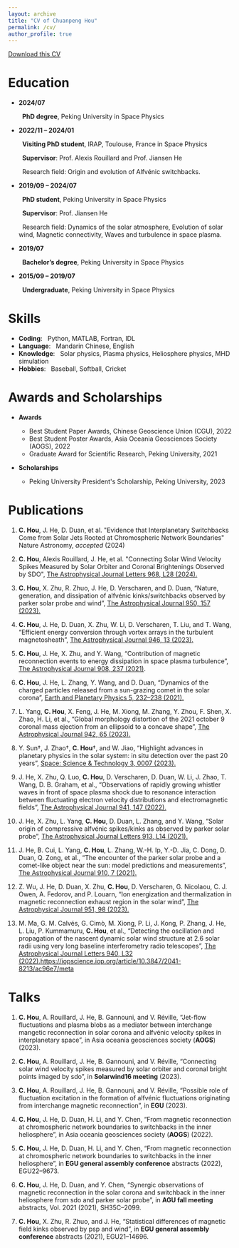 ```yaml
---
layout: archive
title: "CV of Chuanpeng Hou"
permalink: /cv/
author_profile: true
---
```


<a href="Chuanpeng_CV.pdf">Download this CV</a>

Education
======
* **2024/07**

  &nbsp; __PhD degree__, Peking University in Space Physics

* **2022/11 – 2024/01**

  &nbsp; __Visiting PhD student__, IRAP, Toulouse, France in Space Physics
  
  &nbsp; __Supervisor__: Prof. Alexis Rouillard and Prof. Jiansen He
  
  &nbsp; Research field: Origin and evolution of Alfvénic switchbacks.

  
* **2019/09 – 2024/07**

  &nbsp; __PhD student__, Peking University in Space Physics
  
  &nbsp; __Supervisor__: Prof. Jiansen He
  
  &nbsp; Research field: Dynamics of the solar atmosphere, Evolution of solar wind, Magnetic connectivity, Waves and turbulence in space plasma.

* **2019/07**

  &nbsp; __Bachelor’s degree__, Peking University in Space Physics


* **2015/09 – 2019/07**

  &nbsp; __Undergraduate__, Peking University in Space Physics
  
Skills
======
* __Coding__: &nbsp; Python, MATLAB, Fortran, IDL
* __Language__: &nbsp;  Mandarin Chinese, English
* __Knowledge__: &nbsp;  Solar physics, Plasma physics, Heliosphere physics, MHD simulation
* __Hobbies__: &nbsp;  Baseball, Softball, Cricket

Awards and Scholarships
======
* __Awards__
  * Best Student Paper Awards, Chinese Geoscience Union (CGU), 2022
  * Best Student Poster Awards, Asia Oceania Geosciences Society (AOGS), 2022
  * Graduate Award for Scientific Research, Peking University, 2021

* __Scholarships__
  * Peking University President's Scholarship, Peking University, 2023

Publications
======
1. __C. Hou__, J. He, D. Duan, et al. "Evidence that Interplanetary Switchbacks Come from Solar Jets Rooted at Chromospheric Network Boundaries" Nature Astronomy, _accepted_ (2024)

2. __C. Hou__, Alexis Rouillard, J. He, et al. "Connecting Solar Wind Velocity Spikes Measured by Solar Orbiter and Coronal Brightenings Observed by SDO", [The Astrophysical Journal
Letters 968, L28 (2024).](https://iopscience.iop.org/article/10.3847/2041-8213/ad4eda)

3. __C. Hou__, X. Zhu, R. Zhuo, J. He, D. Verscharen, and D. Duan, “Nature, generation, and dissipation of alfvénic kinks/switchbacks observed by parker solar probe and wind”, [The Astrophysical Journal 950, 157 (2023).](https://iopscience.iop.org/article/10.3847/1538-4357/accf94/meta)

4. __C. Hou__, J. He, D. Duan, X. Zhu, W. Li, D. Verscharen, T. Liu, and T. Wang, “Efficient energy conversion through vortex arrays in the turbulent magnetosheath”, [The Astrophysical Journal 946, 13 (2023).](https://iopscience.iop.org/article/10.3847/1538-4357/acb927/meta)

5. __C. Hou__, J. He, X. Zhu, and Y. Wang, “Contribution of magnetic reconnection events to energy dissipation in space plasma turbulence”, [The Astrophysical Journal 908, 237 (2021)](https://iopscience.iop.org/article/10.3847/1538-4357/abd6f3/meta).

6. __C. Hou__, J. He, L. Zhang, Y. Wang, and D. Duan, “Dynamics of the charged particles released from a sun-grazing comet in the solar corona”, [Earth and Planetary Physics 5, 232–238 (2021).](https://agupubs.onlinelibrary.wiley.com/doi/full/10.26464/epp2021023) 

7. L. Yang, __C. Hou__, X. Feng, J. He, M. Xiong, M. Zhang, Y. Zhou, F. Shen, X. Zhao, H. Li, et al., “Global morphology distortion of the 2021 october 9 coronal mass ejection from an ellipsoid to a concave shape”, [The Astrophysical Journal 942, 65 (2023).](https://iopscience.iop.org/article/10.3847/1538-4357/aca52d/meta) 

8. Y. Sun†, J. Zhao†, __C. Hou__†, and W. Jiao, “Highlight advances in planetary physics in the solar system: in situ detection over the past 20 years”, [Space: Science & Technology 3, 0007 (2023). ](https://spj.science.org/doi/full/10.34133/space.0007)

9. J. He, X. Zhu, Q. Luo, __C. Hou__, D. Verscharen, D. Duan, W. Li, J. Zhao, T. Wang, D. B. Graham, et al., “Observations of rapidly growing whistler waves in front of space plasma shock due to resonance interaction between fluctuating electron velocity distributions and electromagnetic fields”, [The Astrophysical Journal 941, 147 (2022). 
](https://iopscience.iop.org/article/10.3847/1538-4357/ac9ea9/meta)

11. J. He, X. Zhu, L. Yang, __C. Hou__, D. Duan, L. Zhang, and Y. Wang, “Solar origin of compressive alfvénic spikes/kinks as observed by parker solar probe”, [The Astrophysical Journal Letters 913, L14 (2021).
](https://iopscience.iop.org/article/10.3847/2041-8213/abf83d/meta)

13. J. He, B. Cui, L. Yang, __C. Hou__, L. Zhang, W.-H. Ip, Y.-D. Jia, C. Dong, D. Duan, Q. Zong, et al., “The encounter of the parker solar probe and a comet-like object near the sun: model predictions and measurements”, [The Astrophysical Journal 910, 7 (2021).](https://iopscience.iop.org/article/10.3847/1538-4357/abdf4a/meta) 

14. Z. Wu, J. He, D. Duan, X. Zhu, __C. Hou__, D. Verscharen, G. Nicolaou, C. J. Owen, A. Fedorov, and P. Louarn, “Ion energization and thermalization in magnetic reconnection exhaust region in the solar wind”, [The Astrophysical Journal 951, 98 (2023).](https://iopscience.iop.org/article/10.3847/1538-4357/accf9b/meta)

15. M. Ma, G. M. Calvés, G. Cimò, M. Xiong, P. Li, J. Kong, P. Zhang, J. He, L. Liu, P. Kummamuru, __C. Hou__, et al., “Detecting the oscillation and propagation of the nascent dynamic solar wind structure at 2.6 solar radii using very long baseline interferometry radio telescopes”, [The Astrophysical Journal Letters 940, L32 (2022).](https://iopscience.iop.org/article/10.3847/2041-8213/ac96e7/meta)https://iopscience.iop.org/article/10.3847/2041-8213/ac96e7/meta

Talks
======
1. __C. Hou__, A. Rouillard, J. He, B. Gannouni, and V. Réville, “Jet-flow fluctuations and plasma blobs as a
mediator between interchange mangetic reconnection in solar corona and alfvénic velocity spikes in
interplanetary space”, in Asia oceania geosciences society (__AOGS__) (2023).

2. __C. Hou__, A. Rouillard, J. He, B. Gannouni, and V. Réville, “Connecting solar wind velocity spikes
measured by solar orbiter and coronal bright points imaged by sdo”, in __Solarwind16 meeting__ (2023).

3. __C. Hou__, A. Rouillard, J. He, B. Gannouni, and V. Réville, “Possible role of fluctuation excitation in the
formation of alfvénic fluctuations originating from interchange magnetic reconnection”, in __EGU__ (2023).

4. __C. Hou__, J. He, D. Duan, H. Li, and Y. Chen, “From magnetic reconnection at chromospheric network
boundaries to switchbacks in the inner heliosphere”, in Asia oceania geosciences society (__AOGS__) (2022).

5. __C. Hou__, J. He, D. Duan, H. Li, and Y. Chen, “From magnetic reconnection at chromospheric network
boundaries to switchbacks in the inner heliosphere”, in __EGU general assembly conference__ abstracts
(2022), EGU22–9673.

6. __C. Hou__, J. He, D. Duan, and Y. Chen, “Synergic observations of magnetic reconnection in the solar
corona and switchback in the inner heliosphere from sdo and parker solar probe”, in __AGU fall meeting__
abstracts, Vol. 2021 (2021), SH35C–2099.

7. __C. Hou__, X. Zhu, R. Zhuo, and J. He, “Statistical differences of magnetic field kinks observed by psp and
wind”, in __EGU general assembly conference__ abstracts (2021), EGU21–14696.
  
